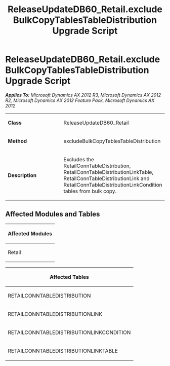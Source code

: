 ﻿---
title: ReleaseUpdateDB60_Retail.excludeBulkCopyTablesTableDistribution Upgrade Script
TOCTitle: ReleaseUpdateDB60_Retail.excludeBulkCopyTablesTableDistribution Upgrade Script
ms:assetid: 7b85d500-9972-fd96-7ddd-6101a4797211
ms:mtpsurl: https://msdn.microsoft.com/en-us/library/JJ719436(v=AX.60)
ms:contentKeyID: 49709227
ms.date: 05/18/2015
mtps_version: v=AX.60
---

# ReleaseUpdateDB60\_Retail.excludeBulkCopyTablesTableDistribution Upgrade Script 


_**Applies To:** Microsoft Dynamics AX 2012 R3, Microsoft Dynamics AX 2012 R2, Microsoft Dynamics AX 2012 Feature Pack, Microsoft Dynamics AX 2012_

<table>
<colgroup>
<col style="width: 50%" />
<col style="width: 50%" />
</colgroup>
<tbody>
<tr class="odd">
<td><p><strong>Class</strong></p></td>
<td><p>ReleaseUpdateDB60_Retail</p></td>
</tr>
<tr class="even">
<td><p><strong>Method</strong></p></td>
<td><p>excludeBulkCopyTablesTableDistribution</p></td>
</tr>
<tr class="odd">
<td><p><strong>Description</strong></p></td>
<td><p>Excludes the RetailConnTableDistribution, RetailConnTableDistributionLinkTable, RetailConnTableDistributionLink and RetailConnTableDistributionLinkCondition tables from bulk copy.</p></td>
</tr>
</tbody>
</table>


## Affected Modules and Tables

<table>
<colgroup>
<col style="width: 100%" />
</colgroup>
<thead>
<tr class="header">
<th><p>Affected Modules</p></th>
</tr>
</thead>
<tbody>
<tr class="odd">
<td><p>Retail</p></td>
</tr>
</tbody>
</table>


<table>
<colgroup>
<col style="width: 100%" />
</colgroup>
<thead>
<tr class="header">
<th><p>Affected Tables</p></th>
</tr>
</thead>
<tbody>
<tr class="odd">
<td><p>RETAILCONNTABLEDISTRIBUTION</p></td>
</tr>
<tr class="even">
<td><p>RETAILCONNTABLEDISTRIBUTIONLINK</p></td>
</tr>
<tr class="odd">
<td><p>RETAILCONNTABLEDISTRIBUTIONLINKCONDITION</p></td>
</tr>
<tr class="even">
<td><p>RETAILCONNTABLEDISTRIBUTIONLINKTABLE</p></td>
</tr>
</tbody>
</table>

  


